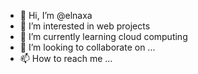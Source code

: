 - 👋 Hi, I’m @elnaxa
- 👀 I’m interested in web projects
- 🌱 I’m currently learning cloud computing
- 💞️ I’m looking to collaborate on ...
- 📫 How to reach me ...

<!---
elnaxa/elnaxa is a ✨ special ✨ repository because its `README.md` (this file) appears on your GitHub profile.
You can click the Preview link to take a look at your changes.
--->
